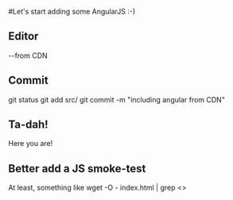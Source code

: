 #Let's start adding some AngularJS :-)

## Editor

--from CDN

## Commit
 git status
 git add src/
 git commit -m "including angular from CDN"


## Ta-dah!
Here you are!


## Better add a JS smoke-test

At least, something like
wget -O - index.html | grep <<some expression generated by angular>>

